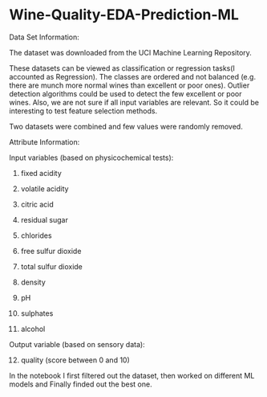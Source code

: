 # Wine-Quality-EDA-Prediction-ML

Data Set Information:

The dataset was downloaded from the UCI Machine Learning Repository.

These datasets can be viewed as classification or regression tasks(I accounted as Regression). The classes are ordered and not balanced (e.g. there are munch more normal wines than excellent or poor ones). Outlier detection algorithms could be used to detect the few excellent or poor wines. Also, we are not sure if all input variables are relevant. So it could be interesting to test feature selection methods.

Two datasets were combined and few values were randomly removed.

Attribute Information:

Input variables (based on physicochemical tests):

1. fixed acidity

2. volatile acidity

3. citric acid

4. residual sugar

5. chlorides

6. free sulfur dioxide

7. total sulfur dioxide

8. density

9. pH

10. sulphates

11. alcohol

Output variable (based on sensory data):

12. quality (score between 0 and 10)

In the notebook I first filtered out the dataset, then worked on different ML models and Finally finded out the best one.
